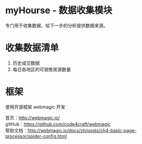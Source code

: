 # myHourse - 数据收集模块

专门用于收集数据，给下一步的分析提供数据来源。

# 收集数据清单

1. 历史成交数据
2. 每日各地区的可销售房源数量

# 框架

使用开源框架 webmagic 开发

首页：http://webmagic.io/  
gitHub：https://github.com/code4craft/webmagic  
帮助文档：http://webmagic.io/docs/zh/posts/ch4-basic-page-processor/spider-config.html
